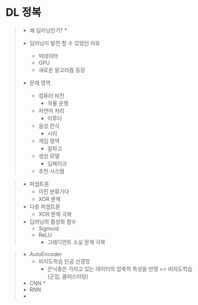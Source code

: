 # DL 정복
> * 왜 딥러닝인가?
>   * 
> * 딥러닝이 발전 할 수 있었던 이유
>   * 빅데이터
>   * GPU
>   * 새로운 알고리즘 등장
> 
> 
> 
> * 문제 영역
>   * 컴퓨터 비전
>     * 자율 운행
>   * 자연어 처리
>     * 이루다
>   * 음성 인식
>     * 시리
>   * 게임 영역
>     * 알파고
>   * 생성 모델
>     * 딥페이크
>   * 추천 시스템

> * 퍼셉트론
>   * 이진 분류기다
>   * XOR 문제
> * 다층 퍼셉트론
>   * XOR 문제 극복
> * 딥러닝의 활성화 함수
>   * Sigmoid
>   * ReLU
>     * 그레디언트 소실 문제 극복


> * AutoEncoder
>   * 비지도학습 인공 신경망
>     * 은닉층은 가지고 있는 데이터의 압축적 특성을 반영 => 비지도학습 (군집, 클러스터링)
> * CNN
>   * 
> * RNN
> * 